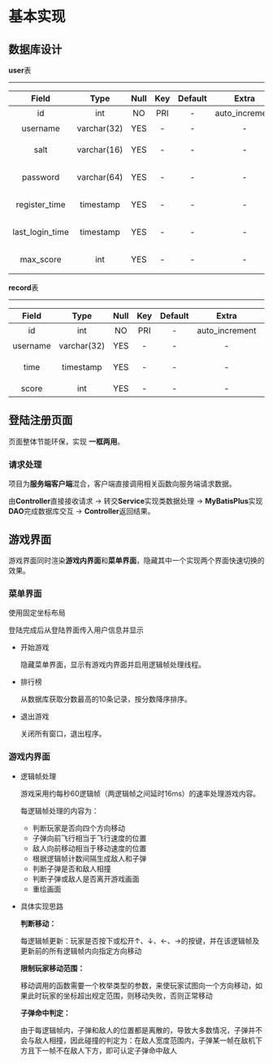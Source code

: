 # 基本实现

## 数据库设计

**user**表

---

|      Field      |    Type     | Null | Key  | Default |     Extra      |    Remark    |
| :-------------: | :---------: | :--: | :--: | :-----: | :------------: | :----------: |
|       id        |     int     |  NO  | PRI  |    -    | auto_increment |     主键     |
|    username     | varchar(32) | YES  |  -   |    -    |       -        |    用户名    |
|      salt       | varchar(16) | YES  |  -   |    -    |       -        |  密码散列值  |
|    password     | varchar(64) | YES  |  -   |    -    |       -        |   加密密码   |
|  register_time  |  timestamp  | YES  |  -   |    -    |       -        |   注册时间   |
| last_login_time |  timestamp  | YES  |  -   |    -    |       -        | 最近登录时间 |
|    max_score    |     int     | YES  |  -   |    -    |       -        |   最高得分   |



**record**表 

---

|  Field   |    Type     | Null | Key  | Default |     Extra      |  Remark  |
| :------: | :---------: | :--: | :--: | :-----: | :------------: | :------: |
|    id    |     int     |  NO  | PRI  |    -    | auto_increment |   主键   |
| username | varchar(32) | YES  |  -   |    -    |       -        |  用户名  |
|   time   |  timestamp  | YES  |  -   |    -    |       -        | 记录时间 |
|  score   |     int     | YES  |  -   |    -    |       -        |   得分   |

## 登陆注册页面



页面整体节能环保，实现 **一框两用**。



### 请求处理

项目为**服务端客户端**混合，客户端直接调用相关函数向服务端请求数据。

由**Controller**直接接收请求 -> 转交**Service**实现类数据处理 -> **MyBatisPlus**实现**DAO**完成数据库交互 -> **Controller**返回结果。

##	游戏界面

游戏界面同时渲染**游戏内界面**和**菜单界面**，隐藏其中一个实现两个界面快速切换的效果。

### 菜单界面

使用固定坐标布局

登陆完成后从登陆界面传入用户信息并显示

* 开始游戏

  隐藏菜单界面，显示有游戏内界面并启用逻辑帧处理线程。

* 排行榜

  从数据库获取分数最高的10条记录，按分数降序排序。

* 退出游戏

  关闭所有窗口，退出程序。

### 游戏内界面

* 逻辑帧处理

  游戏采用约每秒60逻辑帧（两逻辑帧之间延时16ms）的速率处理游戏内容。

  每逻辑帧处理的内容为：

  * 判断玩家是否向四个方向移动
  * 子弹向前飞行相当于飞行速度的位置
  * 敌人向前移动相当于移动速度的位置
  * 根据逻辑帧计数间隔生成敌人和子弹
  * 判断子弹是否和敌人相撞
  * 判断子弹或敌人是否离开游戏画面
  * 重绘画面

* 具体实现思路

  **判断移动：**

  每逻辑帧更新：玩家是否按下或松开↑、↓、←、→的按键，并在该逻辑帧及更新前的所有逻辑帧内向指定方向移动

  **限制玩家移动范围：**

  移动调用的函数需要一个枚举类型的参数，来使玩家试图向一个方向移动，如果此时玩家的坐标超出规定范围，则移动失败，否则正常移动

  **子弹命中判定：**

  由于每逻辑帧内，子弹和敌人的位置都是离散的，导致大多数情况，子弹并不会与敌人相撞，因此碰撞的判定为：在敌人宽度范围内，子弹某一帧在敌机下方且下一帧不在敌人下方，即可认定子弹命中敌人